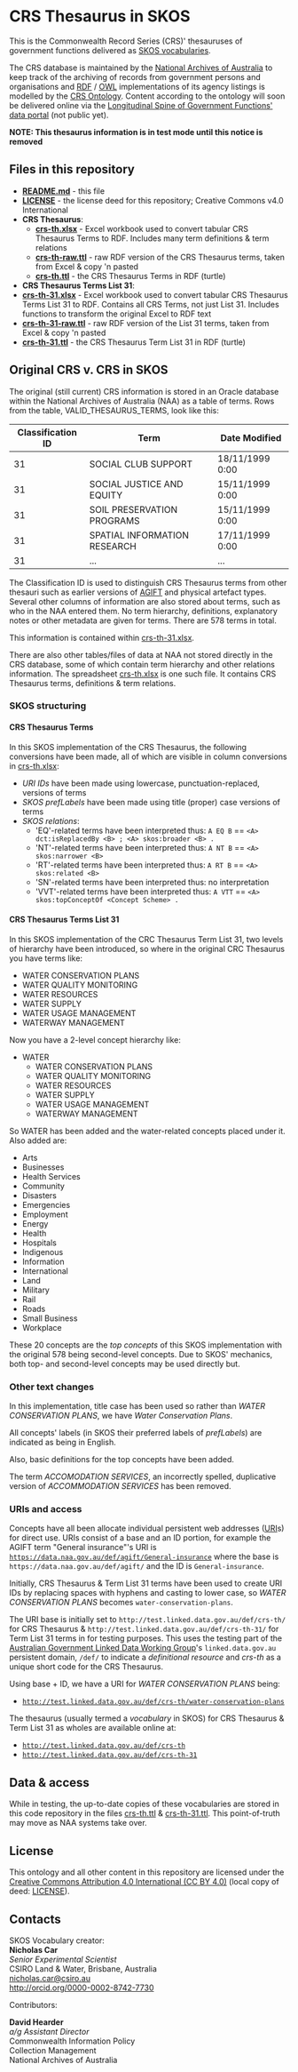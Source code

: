 # CRS Thesaurus in SKOS
This is the Commonwealth Record Series (CRS)' thesauruses of government functions delivered as [SKOS vocabularies](https://www.w3.org/TR/skos-primer/).

The CRS database is maintained by the [National Archives of Australia](http://naa.gov.au) to keep track of the archiving of records from government persons and organisations and [RDF](https://www.w3.org/RDF/) / [OWL](https://www.w3.org/TR/owl2-overview/) implementations of its agency listings is modelled by the [CRS Ontology](https://github.com/CSIRO-enviro-informatics/crs-ont). Content according to the ontology will soon be delivered online via the [Longitudinal Spine of Government Functions' data portal](http://db.longspine.cat) (not public yet).

**NOTE: This thesaurus information is in test mode until this notice is removed**

## Files in this repository
* **[README.md](README.md)** - this file
* **[LICENSE](LICENSE)** - the license deed for this repository; Creative Commons v4.0 International
* **CRS Thesaurus**:
  * **[crs-th.xlsx](crs-th.xlsx)** - Excel workbook used to convert tabular CRS Thesaurus Terms to RDF. Includes many term definitions & term relations
  * **[crs-th-raw.ttl](crs-th-raw.ttl)** - raw RDF version of the CRS Thesaurus terms, taken from Excel & copy 'n pasted
  * **[crs-th.ttl](crs-th.ttl)** - the CRS Thesaurus Terms in RDF (turtle)
* **CRS Thesaurus Terms List 31**:
 * **[crs-th-31.xlsx](crs-th-31.xlsx)** - Excel workbook used to convert tabular CRS Thesaurus Terms List 31 to RDF. Contains all CRS Terms, not just List 31. Includes functions to transform the original Excel to RDF text
 * **[crs-th-31-raw.ttl](crs-th-31-raw.ttl)** - raw RDF version of the List 31 terms, taken from Excel & copy 'n pasted
 * **[crs-th-31.ttl](crs-th-31.ttl)** - the CRS Thesaurus Term List 31 in RDF (turtle)


## Original CRS v. CRS in SKOS
The original (still current) CRS information is stored in an Oracle database within the National Archives of Australia (NAA) as a table of terms. Rows from the table, VALID_THESAURUS_TERMS, look like this:

Classification ID | Term | Date Modified
--|--|--
31 | SOCIAL CLUB SUPPORT | 18/11/1999 0:00
31 | SOCIAL JUSTICE AND EQUITY | 15/11/1999 0:00
31 | SOIL PRESERVATION PROGRAMS | 15/11/1999 0:00
31 | SPATIAL INFORMATION RESEARCH | 17/11/1999 0:00
31 | ... | ...

The Classification ID is used to distinguish CRS Thesaurus terms from other thesauri such as earlier versions of [AGIFT](data.naa.gov.au/def/agift) and physical artefact types. Several other columns of information are also stored about terms, such as who in the NAA entered them. No term hierarchy, definitions, explanatory notes or other metadata are given for terms. There are 578 terms in total.

This information is contained within [crs-th-31.xlsx](crs-th-31.xlsx).

There are also other tables/files of data at NAA not stored directly in the CRS database, some of which contain term hierarchy and other relations information. The spreadsheet [crs-th.xlsx](crs-th.xlsx) is one such file. It contains CRS Thesaurus terms, definitions & term relations.

### SKOS structuring
#### CRS Thesaurus Terms
In this SKOS implementation of the CRS Thesaurus, the following conversions have been made, all of which are visible in column conversions in [crs-th.xlsx](crs-th.xlsx):

* *URI IDs* have been made using lowercase, punctuation-replaced, versions of terms
* *SKOS prefLabels* have been made using title (proper) case versions of terms
* *SKOS relations*:
  * 'EQ'-related terms have been interpreted thus: `A EQ B` == `<A> dct:isReplacedBy <B> ; <A> skos:broader <B> .`
  * 'NT'-related terms have been interpreted thus: `A NT B` == `<A> skos:narrower <B>`
  * 'RT'-related terms have been interpreted thus: `A RT B` == `<A> skos:related <B>`
  * 'SN'-related terms have been interpreted thus: no interpretation
  * 'VVT'-related terms have been interpreted thus: `A VTT` == `<A> skos:topConceptOf <Concept Scheme> .`


#### CRS Thesaurus Terms List 31
In this SKOS implementation of the CRC Thesaurus Term List 31, two levels of hierarchy have been introduced, so where in the original CRC Thesaurus you have terms like:

* WATER CONSERVATION PLANS
* WATER QUALITY MONITORING
* WATER RESOURCES
* WATER SUPPLY
* WATER USAGE MANAGEMENT
* WATERWAY MANAGEMENT

Now you have a 2-level concept hierarchy like:

* WATER
  * WATER CONSERVATION PLANS
  * WATER QUALITY MONITORING
  * WATER RESOURCES
  * WATER SUPPLY
  * WATER USAGE MANAGEMENT
  * WATERWAY MANAGEMENT

So WATER has been added and the water-related concepts placed under it. Also added are:

* Arts
* Businesses
* Health Services
* Community
* Disasters
* Emergencies
* Employment
* Energy
* Health
* Hospitals
* Indigenous
* Information
* International
* Land
* Military
* Rail
* Roads
* Small Business
* Workplace

These 20 concepts are the *top concepts* of this SKOS implementation with the original 578 being second-level concepts. Due to SKOS' mechanics, both top- and second-level concepts may be used directly but.

### Other text changes
In this implementation, title case has been used so rather than *WATER CONSERVATION PLANS*, we have *Water Conservation Plans*.

All concepts' labels (in SKOS their preferred labels of *prefLabels*) are indicated as being in English.

Also, basic definitions for the top concepts have been added.

The term *ACCOMODATION SERVICES*, an incorrectly spelled, duplicative version of *ACCOMMODATION SERVICES* has been removed.

### URIs and access
Concepts have all been allocate individual persistent web addresses ([URI](https://en.wikipedia.org/wiki/Uniform_Resource_Identifier)s) for direct use. URIs consist of a base and an ID portion, for example the AGIFT term "General insurance"'s URI is [`https://data.naa.gov.au/def/agift/General-insurance`](https://data.naa.gov.au/def/agift/General-insurance) where the base is `https://data.naa.gov.au/def/agift/` and the ID is `General-insurance`.

Initially, CRS Thesaurus & Term List 31 terms have been used to create URI IDs by replacing spaces with hyphens and casting to lower case, so *WATER CONSERVATION PLANS* becomes `water-conservation-plans`.

The URI base is initially set to `http://test.linked.data.gov.au/def/crs-th/` for CRS Thesaurus & `http://test.linked.data.gov.au/def/crs-th-31/` for Term List 31 terms in for testing purposes. This uses the testing part of the [Australian Government Linked Data Working Group](http://www.linked.data.gov.au)'s `linked.data.gov.au` persistent domain, `/def/` to indicate a *definitional resource* and *crs-th* as a unique short code for the CRS Thesaurus.

Using base + ID, we have a URI for *WATER CONSERVATION PLANS* being:  
* [`http://test.linked.data.gov.au/def/crs-th/water-conservation-plans`](http://test.linked.data.gov.au/def/crs-th-31/water-conservation-plans)

The thesaurus (usually termed a *vocabulary* in SKOS) for CRS Thesaurus & Term List 31 as wholes are available online at:  
* [`http://test.linked.data.gov.au/def/crs-th`](http://test.linked.data.gov.au/def/crs-th)
* [`http://test.linked.data.gov.au/def/crs-th-31`](http://test.linked.data.gov.au/def/crs-th-31)

## Data & access
While in testing, the up-to-date copies of these vocabularies are stored in this code repository in the files [crs-th.ttl](crs-th.ttl) & [crs-th-31.ttl](crs-th-31.ttl). This point-of-truth may move as NAA systems take over.


## License
This ontology and all other content in this repository are licensed under the [Creative Commons Attribution 4.0 International (CC BY 4.0)](https://creativecommons.org/licenses/by/4.0/) (local copy of deed: [LICENSE](LICENSE)).


## Contacts
SKOS Vocabulary creator:  
**Nicholas Car**  
*Senior Experimental Scientist*  
CSIRO Land & Water, Brisbane, Australia    
<nicholas.car@csiro.au>  
<http://orcid.org/0000-0002-8742-7730>  

Contributors:

**David Hearder**  
*a/g Assistant Director*  
Commonwealth Information Policy  
Collection Management  
National Archives of Australia
